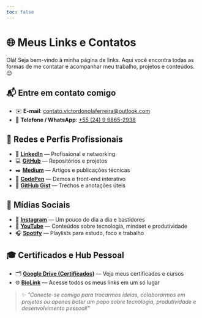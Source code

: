 ```yaml
---
toc: false
---
```


# 🌐 Meus Links e Contatos

Olá! Seja bem-vindo à minha página de links. Aqui você encontra todas as formas de me contatar e acompanhar meu trabalho, projetos e conteúdos. 😊

## 📬 Entre em contato comigo

- ✉️ **E-mail**: [contato.victordonolaferreira@outlook.com](mailto:contato.victordonolaferreira@outlook.com)  
- 📱 **Telefone / WhatsApp**: [+55 (24) 9 9865-2938](https://wa.me/552498652938)

## 🌟 Redes e Perfis Profissionais

- 💼 [**LinkedIn**](https://www.linkedin.com/in/vdonoladev/) — Profissional e networking  
- 💻 [**GitHub**](https://github.com/vdonoladev) — Repositórios e projetos  
- ✒️ [**Medium**](https://medium.com/@vdonoladev) — Artigos e publicações técnicas  
- 🎨 [**CodePen**](https://codepen.io/vdonoladev) — Demos e front-end interativo  
- 📝 [**GitHub Gist**](https://gist.github.com/vdonoladev) — Trechos e anotações úteis

## 📲 Mídias Sociais

- 📸 [**Instagram**](https://instagram.com/vdonoladev) — Um pouco do dia a dia e bastidores  
- 🎥 [**YouTube**](https://www.youtube.com/@vdonoladev/playlists) — Conteúdos sobre tecnologia, mindset e produtividade  
- 🎧 [**Spotify**](https://open.spotify.com/user/31ij337hse5e7wi5omfqslrd6j7e/playlists) — Playlists para estudo, foco e trabalho  

## 🎓 Certificados e Hub Pessoal

- 🗂️ [**Google Drive (Certificados)**](https://drive.google.com/drive/folders/1XJA9nqTC68tBnpVQ-fGhQ7g8_SUsmFzm?usp=sharing) — Veja meus certificados e cursos  
- 🌐 [**BioLink**](https://bio.link/vdonoladev/) — Acesse todos os meus links em um só lugar

> ✨ *"Conecte-se comigo para trocarmos ideias, colaborarmos em projetos ou apenas bater um papo sobre tecnologia, produtividade e desenvolvimento pessoal!"*  
